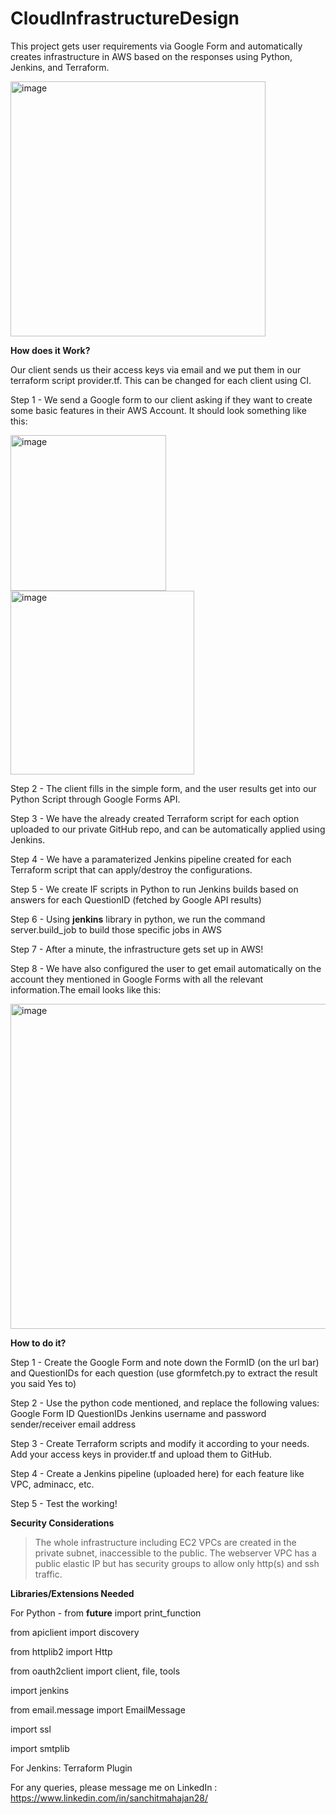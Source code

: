 # CloudInfrastructureDesign
This project gets user requirements via Google Form and automatically creates infrastructure in AWS based on the responses using Python, Jenkins, and Terraform.


<img width="408" alt="image" src="https://user-images.githubusercontent.com/108757980/208768915-732f0beb-25dc-4835-be9b-afa185940708.png">



**How does it Work?**
 
 Our client sends us their access keys via email and we put them in our terraform script provider.tf. This can be changed for each client using CI.
 
 Step 1 - We send a Google form to our client asking if they want to create some basic features in their AWS Account. It should look something like this:
 
 
<img width="249" alt="image" src="https://user-images.githubusercontent.com/108757980/206533575-3b587976-abcc-41a3-b5fa-b3473242907d.png">
<img width="294" alt="image" src="https://user-images.githubusercontent.com/108757980/206533738-1f38ec32-6d2e-4a3b-9b95-f31a7e099b61.png">

  Step 2 - The client fills in the simple form, and the user results get into our Python Script through Google Forms API.
  
  Step 3 - We have the already created Terraform script for each option uploaded to our private GitHub repo, and can be automatically applied using Jenkins.
  
  Step 4 - We have a paramaterized Jenkins pipeline created for each Terraform script that can apply/destroy the configurations.
  
  Step 5 - We create IF scripts in Python  to run Jenkins builds based on answers for each QuestionID (fetched by Google API results)
  
  Step 6 - Using **jenkins** library in python, we run the command server.build_job to build those specific jobs in AWS
  
  Step 7 - After a minute, the infrastructure gets set up in AWS!
  
  Step 8 - We have also configured the user to get email automatically on the account they mentioned in Google Forms with all the relevant information.The email looks like this:
  
  <img width="520" alt="image" src="https://user-images.githubusercontent.com/108757980/206535103-1ef47d5f-19a4-42e6-9426-59798440f372.png">



  
**How to do it?**

Step 1 - Create the Google Form and note down the FormID (on the url bar) and QuestionIDs for each question (use gformfetch.py to extract the result you said Yes to)

 Step 2 - Use the python code mentioned, and replace the following values:
           Google Form ID
           QuestionIDs
           Jenkins username and password
           sender/receiver email address
           
Step 3 - Create Terraform scripts and modify it according to your needs. Add your access keys in provider.tf and upload them to GitHub.

Step 4 - Create a Jenkins pipeline (uploaded here) for each feature like VPC, adminacc, etc.

Step 5 - Test the working!



**Security Considerations**

> The whole infrastructure including EC2 VPCs are created in the private subnet, inaccessible to the public.
> The webserver VPC has a public elastic IP but has security groups to allow only http(s) and ssh traffic.



**Libraries/Extensions Needed**

For Python - 
from __future__ import print_function

from apiclient import discovery

from httplib2 import Http

from oauth2client import client, file, tools

import jenkins

from email.message import EmailMessage

import ssl

import smtplib


For Jenkins:
Terraform Plugin


For any queries, please message me on LinkedIn : https://www.linkedin.com/in/sanchitmahajan28/
